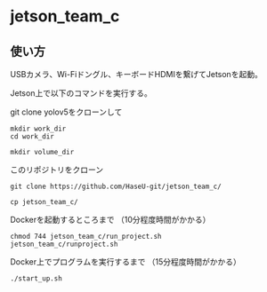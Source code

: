 # jetson_team_c

## 使い方

USBカメラ、Wi-Fiドングル、キーボードHDMIを繋げてJetsonを起動。

Jetson上で以下のコマンドを実行する。

git clone yolov5をクローンして  
```
mkdir work_dir
cd work_dir

mkdir volume_dir
```

このリポジトリをクローン
```
git clone https://github.com/HaseU-git/jetson_team_c/

cp jetson_team_c/
```

Dockerを起動するところまで
（10分程度時間がかかる）
```
chmod 744 jetson_team_c/run_project.sh
jetson_team_c/runproject.sh
```

Docker上でプログラムを実行するまで
（15分程度時間がかかる）
```
./start_up.sh
```
